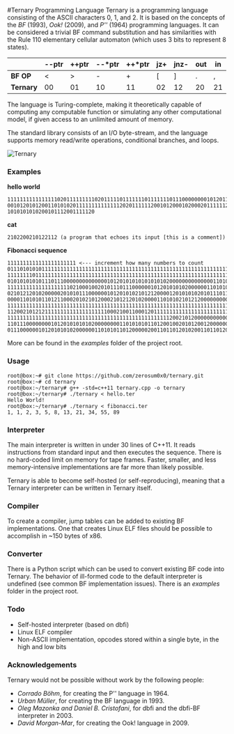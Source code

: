 #Ternary Programming Language
Ternary is a programming language consisting of the ASCII characters 0, 1, and 2. It is based on the concepts of the *BF* (1993), *Ook!* (2009), and *P''* (1964) programming languages. It can be considered a trivial BF command substitution and has similarities with the Rule 110 elementary cellular automaton (which uses 3 bits to represent 8 states).

|         | --ptr | ++ptr | --*ptr | ++*ptr | jz+ | jnz- | out | in |
|---------|------|-------|-----|-----|------|------|-----|----|
| **BF OP**   | <    | >     | -   | +   | [    | ]    | .   | ,  |
| **Ternary** | 00   | 01    | 10  | 11  | 02   | 12   | 20  | 21 |

The language is Turing-complete, making it theoretically capable of computing any computable function or simulating any other computational model, if given access to an unlimited amount of memory.

The standard library consists of an I/O byte-stream, and the language supports memory read/write operations, conditional branches, and loops.

![Ternary](http://i.imgur.com/0lKtL2X.jpg)

### Examples

**hello world**
```binary
11111111111111110201111111110201111101111111011111110111000000001012011101110110010111020012
00101201012001101010201111111111111120201111112001012000102000201111112010101010101020101010
1010101010200101112001111120
```

**cat** 
```binary
2102200210122112 (a program that echoes its input [this is a comment])
```

**Fibonacci sequence**
```binary
1111111111111111111111 <--- increment how many numbers to count
01110101010111111111111111111111111111111111111111111111111111111111111111111111111111111111
11111111011111111111111111111111111111111111111111111111111111111111111111000000000000020102
01010101010111011100000000000000101201010101010101020000000000000011010101010101011012000201
11111111111111111111021000100201011101110000001012010101020000001101010110121100020102101200
02101212010200000201010111000000101201010210121200001201010102010111011100000010120101010200
00001101010110121100020102101200021012120102000011010102101212000000000000001201010101010211
11111111111111111111111111111111111111111111111111111111111111111111111111111111111111111111
11200210121211111111111111111111000210011000120111111111111111111111111111111111111111111111
11111111111111111111111111111111111111111111111111112002101200000000000000000000000002010101
11011100000000101201010101020000000011010101011012001002010120012000000002101212000002010111
01110000001012010101020000001101010110120000020011011012010200110110120000001012
```

More can be found in the *examples* folder of the project root.

### Usage
```
root@box:~# git clone https://github.com/zerosum0x0/ternary.git
root@box:~# cd ternary
root@box:~/ternary# g++ -std=c++11 ternary.cpp -o ternary
root@box:~/ternary# ./ternary < hello.ter
Hello World!
root@box:~/ternary# ./ternary < fibonacci.ter
1, 1, 2, 3, 5, 8, 13, 21, 34, 55, 89
```

### Interpreter
The main interpreter is written in under 30 lines of C++11. It reads instructions from standard input and then executes the sequence. There is no hard-coded limit on memory for tape frames. Faster, smaller, and less memory-intensive implementations are far more than likely possible.

Ternary is able to become self-hosted (or self-reproducing), meaning that a Ternary interpreter can be written in Ternary itself.

### Compiler
To create a compiler, jump tables can be added to existing BF implementations. One that creates Linux ELF files should be possible to accomplish in ~150 bytes of x86.

### Converter
There is a Python script which can be used to convert existing BF code into Ternary. The behavior of ill-formed code to the default interpreter is undefined (see common BF implementation issues). There is an *examples* folder in the project root.

### Todo
* Self-hosted interpreter (based on dbfi)
* Linux ELF compiler
* Non-ASCII implementation, opcodes stored within a single byte, in the high and low bits

### Acknowledgements
Ternary would not be possible without work by the following people:
* *Corrado Böhm*, for creating the P'' language in 1964.
* *Urban Müller*, for creating the BF language in 1993.
* *Oleg Mazonka and Daniel B. Cristofani*, for dbfi and the dbfi-BF interpreter in 2003.
* *David Morgan-Mar*, for creating the Ook! language in 2009.
